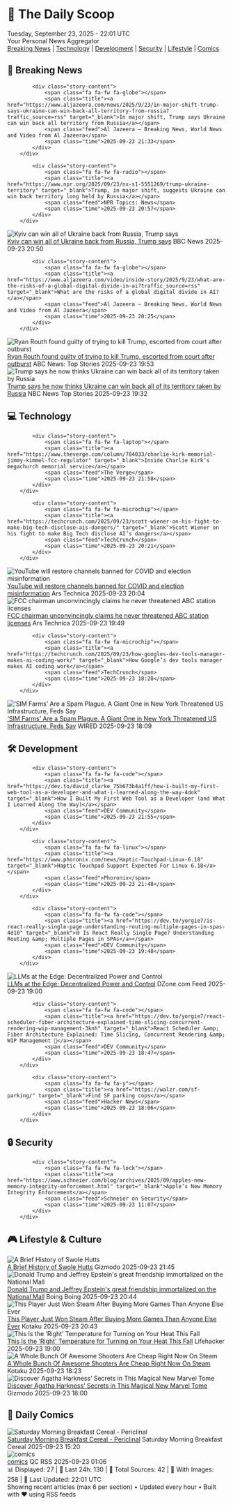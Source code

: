 <!-- Processing 54 RSS feeds at 2025-09-23 22:01:36 UTC -->
<!-- Processing: XKCD -->
<!-- Processing: Saturday Morning Breakfast Cereal -->
<!-- Processing: Penny Arcade -->
<!-- Processing: Poorly Drawn Lines -->
<!-- Processing: Cyanide & Happiness -->
<!-- Processing: Questionable Content -->
<!-- Processing: CNN Breaking News -->
<!-- Processing: BBC World News -->
<!-- Processing: Al Jazeera Breaking News -->
<!-- Processing: NPR News -->
<!-- Processing: CBC News -->
<!-- Error processing https://rss.cbc.ca/lineup/topstories.xml: The read operation timed out -->
<!-- Processing: Reuters Top News -->
<!-- Processing: Reuters World News -->
<!-- Processing: The Verge -->
<!-- Processing: O'Reilly Radar -->
<!-- Processing: Slashdot -->
<!-- Processing: Dev.to -->
<!-- Processing: StackOverflow Blog -->
<!-- Processing: Phoronix Linux News -->
<!-- Processing: DistroWatch -->
<!-- Processing: Linux.com -->
<!-- Processing: InfoQ -->
<!-- Processing: DZone -->
<!-- Processing: Coding Horror -->
<!-- Processing: Gizmodo -->
<!-- Processing: Schneier on Security -->
<!-- Generated 6 new posts out of 26 feeds processed -->
<div class="newspaper-header">
    <h1 class="newspaper-title">📰 The Daily Scoop</h1>
    <div class="newspaper-date">Tuesday, September 23, 2025 - 22:01 UTC</div>
    <div class="newspaper-subtitle">Your Personal News Aggregator</div>
</div>

<div class="newspaper-nav">
    <a href="#breaking">Breaking News</a> |
    <a href="#tech">Technology</a> |
    <a href="#dev">Development</a> |
    <a href="#security">Security</a> |
    <a href="#lifestyle">Lifestyle</a> |
    <a href="#webcomics">Comics</a>
</div>

<div class="news-section breaking-news" id="breaking">
<h2 class="section-header">🚨 Breaking News</h2>
<div class="stories-container">
<div class="story">
            
            <div class="story-content">
                <span class="fa fa-fw fa-globe"></span>
                <span class="title"><a href="https://www.aljazeera.com/news/2025/9/23/in-major-shift-trump-says-ukraine-can-win-back-all-territory-from-russia?traffic_source=rss" target="_blank">In major shift, Trump says Ukraine can win back all territory from Russia</a></span>
                <span class="feed">Al Jazeera – Breaking News, World News and Video from Al Jazeera</span>
                <span class="time">2025-09-23 21:33</span>
            </div>
        </div>
<div class="story">
            
            <div class="story-content">
                <span class="fa fa-fw fa-radio"></span>
                <span class="title"><a href="https://www.npr.org/2025/09/23/nx-s1-5551269/trump-ukraine-territory" target="_blank">Trump, in major shift, suggests Ukraine can win back territory long held by Russia</a></span>
                <span class="feed">NPR Topics: News</span>
                <span class="time">2025-09-23 20:57</span>
            </div>
        </div>
<div class="story">
            <img src="https://ichef.bbci.co.uk/ace/standard/240/cpsprodpb/3794/live/982fd820-98aa-11f0-928c-71dbb8619e94.jpg" alt="Kyiv can win all of Ukraine back from Russia, Trump says" class="story-image" loading="lazy" onerror="this.style.display='none'">
            <div class="story-content">
                <span class="fa fa-fw fa-earth-americas"></span>
                <span class="title"><a href="https://www.bbc.com/news/articles/c07vm35rryeo?at_medium=RSS&at_campaign=rss" target="_blank">Kyiv can win all of Ukraine back from Russia, Trump says</a></span>
                <span class="feed">BBC News</span>
                <span class="time">2025-09-23 20:50</span>
            </div>
        </div>
<div class="story">
            
            <div class="story-content">
                <span class="fa fa-fw fa-globe"></span>
                <span class="title"><a href="https://www.aljazeera.com/video/inside-story/2025/9/23/what-are-the-risks-of-a-global-digital-divide-in-ai?traffic_source=rss" target="_blank">What are the risks of a global digital divide in AI?</a></span>
                <span class="feed">Al Jazeera – Breaking News, World News and Video from Al Jazeera</span>
                <span class="time">2025-09-23 20:25</span>
            </div>
        </div>
<div class="story">
            <img src="https://s.abcnews.com/images/US/routh-1-ap-er-250911_1757623097433_hpMain_4x3t_384.jpg" alt="Ryan Routh found guilty of trying to kill Trump, escorted from court after outburst" class="story-image" loading="lazy" onerror="this.style.display='none'">
            <div class="story-content">
                <span class="fa fa-fw fa-tv"></span>
                <span class="title"><a href="https://abcnews.go.com/US/closing-arguments-set-trial-ryan-routh-accused-kill/story?id=125833927" target="_blank">Ryan Routh found guilty of trying to kill Trump, escorted from court after outburst</a></span>
                <span class="feed">ABC News: Top Stories</span>
                <span class="time">2025-09-23 19:53</span>
            </div>
        </div>
<div class="story">
            <img src="https://media-cldnry.s-nbcnews.com/image/upload/t_fit_1500w/rockcms/2025-09/250923-trump-zelenskyy-ch-1-3c0d07.jpg" alt="Trump says he now thinks Ukraine can win back all of its territory taken by Russia" class="story-image" loading="lazy" onerror="this.style.display='none'">
            <div class="story-content">
                <span class="fa fa-fw fa-broadcast-tower"></span>
                <span class="title"><a href="https://www.nbcnews.com/politics/white-house/major-shift-trump-says-ukraine-can-win-back-land-from-russia-rcna233287" target="_blank">Trump says he now thinks Ukraine can win back all of its territory taken by Russia</a></span>
                <span class="feed">NBC News Top Stories</span>
                <span class="time">2025-09-23 19:32</span>
            </div>
        </div>
</div>
</div>
<div class="news-section tech-news" id="tech">
<h2 class="section-header">💻 Technology</h2>
<div class="stories-container">
<div class="story">
            
            <div class="story-content">
                <span class="fa fa-fw fa-laptop"></span>
                <span class="title"><a href="https://www.theverge.com/column/784033/charlie-kirk-memorial-jimmy-kimmel-fcc-regulator" target="_blank">Inside Charlie Kirk’s megachurch memorial service</a></span>
                <span class="feed">The Verge</span>
                <span class="time">2025-09-23 21:58</span>
            </div>
        </div>
<div class="story">
            
            <div class="story-content">
                <span class="fa fa-fw fa-microchip"></span>
                <span class="title"><a href="https://techcrunch.com/2025/09/23/scott-wiener-on-his-fight-to-make-big-tech-disclose-ais-dangers/" target="_blank">Scott Wiener on his fight to make Big Tech disclose AI’s dangers</a></span>
                <span class="feed">TechCrunch</span>
                <span class="time">2025-09-23 20:21</span>
            </div>
        </div>
<div class="story">
            <img src="https://cdn.arstechnica.net/wp-content/uploads/2024/06/youtube-500x500.jpg" alt="YouTube will restore channels banned for COVID and election misinformation" class="story-image" loading="lazy" onerror="this.style.display='none'">
            <div class="story-content">
                <span class="fa fa-fw fa-cog"></span>
                <span class="title"><a href="https://arstechnica.com/gadgets/2025/09/youtube-will-restore-channels-banned-for-covid-and-election-misinformation/" target="_blank">YouTube will restore channels banned for COVID and election misinformation</a></span>
                <span class="feed">Ars Technica</span>
                <span class="time">2025-09-23 20:04</span>
            </div>
        </div>
<div class="story">
            <img src="https://cdn.arstechnica.net/wp-content/uploads/2025/09/brendan-carr-concordia-500x500-1758655749.jpg" alt="FCC chairman unconvincingly claims he never threatened ABC station licenses" class="story-image" loading="lazy" onerror="this.style.display='none'">
            <div class="story-content">
                <span class="fa fa-fw fa-cog"></span>
                <span class="title"><a href="https://arstechnica.com/tech-policy/2025/09/fcc-chairman-unconvincingly-claims-he-never-threatened-abc-station-licenses/" target="_blank">FCC chairman unconvincingly claims he never threatened ABC station licenses</a></span>
                <span class="feed">Ars Technica</span>
                <span class="time">2025-09-23 19:49</span>
            </div>
        </div>
<div class="story">
            
            <div class="story-content">
                <span class="fa fa-fw fa-microchip"></span>
                <span class="title"><a href="https://techcrunch.com/2025/09/23/how-googles-dev-tools-manager-makes-ai-coding-work/" target="_blank">How Google’s dev tools manager makes AI coding work</a></span>
                <span class="feed">TechCrunch</span>
                <span class="time">2025-09-23 18:28</span>
            </div>
        </div>
<div class="story">
            <img src="https://media.wired.com/photos/68d2c24fbcb92585aca08113/master/pass/sim-swat-sec-502291434.jpg" alt="‘SIM Farms’ Are a Spam Plague. A Giant One in New York Threatened US Infrastructure, Feds Say" class="story-image" loading="lazy" onerror="this.style.display='none'">
            <div class="story-content">
                <span class="fa fa-fw fa-bolt"></span>
                <span class="title"><a href="https://www.wired.com/story/sim-farm-new-york-threatened-us-infrastructure-feds-say/" target="_blank">‘SIM Farms’ Are a Spam Plague. A Giant One in New York Threatened US Infrastructure, Feds Say</a></span>
                <span class="feed">WIRED</span>
                <span class="time">2025-09-23 18:09</span>
            </div>
        </div>
</div>
</div>
<div class="news-section dev-news" id="dev">
<h2 class="section-header">🛠️ Development</h2>
<div class="stories-container">
<div class="story">
            
            <div class="story-content">
                <span class="fa fa-fw fa-code"></span>
                <span class="title"><a href="https://dev.to/david_clarke_75b673b4a1ff/how-i-built-my-first-web-tool-as-a-developer-and-what-i-learned-along-the-way-4dok" target="_blank">How I Built My First Web Tool as a Developer (and What I Learned Along the Way)</a></span>
                <span class="feed">DEV Community</span>
                <span class="time">2025-09-23 21:55</span>
            </div>
        </div>
<div class="story">
            
            <div class="story-content">
                <span class="fa fa-fw fa-linux"></span>
                <span class="title"><a href="https://www.phoronix.com/news/Haptic-Touchpad-Linux-6.18" target="_blank">Haptic Touchpad Support Expected For Linux 6.18</a></span>
                <span class="feed">Phoronix</span>
                <span class="time">2025-09-23 21:48</span>
            </div>
        </div>
<div class="story">
            
            <div class="story-content">
                <span class="fa fa-fw fa-code"></span>
                <span class="title"><a href="https://dev.to/yorgie7/is-react-really-single-page-understanding-routing-multiple-pages-in-spas-4d10" target="_blank">🌐 Is React Really Single Page? Understanding Routing &amp; Multiple Pages in SPAs</a></span>
                <span class="feed">DEV Community</span>
                <span class="time">2025-09-23 19:48</span>
            </div>
        </div>
<div class="story">
            <img src="https://dz2cdn1.dzone.com/thumbnail?fid=18653290&w=600" alt="LLMs at the Edge: Decentralized Power and Control" class="story-image" loading="lazy" onerror="this.style.display='none'">
            <div class="story-content">
                <span class="fa fa-fw fa-newspaper"></span>
                <span class="title"><a href="https://dzone.com/articles/lms-edge-decentralized-power-control" target="_blank">LLMs at the Edge: Decentralized Power and Control</a></span>
                <span class="feed">DZone.com Feed</span>
                <span class="time">2025-09-23 19:00</span>
            </div>
        </div>
<div class="story">
            
            <div class="story-content">
                <span class="fa fa-fw fa-code"></span>
                <span class="title"><a href="https://dev.to/yorgie7/react-scheduler-fiber-architecture-explained-time-slicing-concurrent-rendering-wip-management-3knh" target="_blank">React Scheduler &amp; Fiber Architecture Explained: Time Slicing, Concurrent Rendering &amp; WIP Management 🚀</a></span>
                <span class="feed">DEV Community</span>
                <span class="time">2025-09-23 18:47</span>
            </div>
        </div>
<div class="story">
            
            <div class="story-content">
                <span class="fa fa-fw fa-y"></span>
                <span class="title"><a href="https://walzr.com/sf-parking/" target="_blank">Find SF parking cops</a></span>
                <span class="feed">Hacker News</span>
                <span class="time">2025-09-23 18:06</span>
            </div>
        </div>
</div>
</div>
<div class="news-section security-news" id="security">
<h2 class="section-header">🔒 Security</h2>
<div class="stories-container">
<div class="story">
            
            <div class="story-content">
                <span class="fa fa-fw fa-lock"></span>
                <span class="title"><a href="https://www.schneier.com/blog/archives/2025/09/apples-new-memory-integrity-enforcement.html" target="_blank">Apple’s New Memory Integrity Enforcement</a></span>
                <span class="feed">Schneier on Security</span>
                <span class="time">2025-09-23 11:07</span>
            </div>
        </div>
</div>
</div>
<div class="news-section lifestyle-news" id="lifestyle">
<h2 class="section-header">🎮 Lifestyle & Culture</h2>
<div class="stories-container">
<div class="story">
            <img src="https://gizmodo.com/app/uploads/2025/09/the-mandalorian-and-grogu-rotta.jpg" alt="A Brief History of Swole Hutts" class="story-image" loading="lazy" onerror="this.style.display='none'">
            <div class="story-content">
                <span class="fa fa-fw fa-computer"></span>
                <span class="title"><a href="https://gizmodo.com/star-wars-mandalorian-and-grogu-swole-hutt-explained-2000662859" target="_blank">A Brief History of Swole Hutts</a></span>
                <span class="feed">Gizmodo</span>
                <span class="time">2025-09-23 21:45</span>
            </div>
        </div>
<div class="story">
            <img src="https://i0.wp.com/boingboing.net/wp-content/uploads/2025/09/donald-trump-jeffrey-epstein-holding-hands-statue-on-the-v0-rg22z0hx5xqf1.webp?fit=1080%2C810&amp;quality=55&amp;ssl=1" alt="Donald Trump and Jeffrey Epstein&#x27;s great friendship immortalized on the National Mall" class="story-image" loading="lazy" onerror="this.style.display='none'">
            <div class="story-content">
                <span class="fa fa-fw fa-arrow-right"></span>
                <span class="title"><a href="https://boingboing.net/2025/09/23/donald-trump-and-jeffrey-epsteins-great-friendship-immortalized-on-the-national-mall.html" target="_blank">Donald Trump and Jeffrey Epstein&#x27;s great friendship immortalized on the National Mall</a></span>
                <span class="feed">Boing Boing</span>
                <span class="time">2025-09-23 20:44</span>
            </div>
        </div>
<div class="story">
            <img src="https://kotaku.com/app/uploads/2025/09/Game-Collector.jpg" alt="This Player Just Won Steam After Buying More Games Than Anyone Else Ever" class="story-image" loading="lazy" onerror="this.style.display='none'">
            <div class="story-content">
                <span class="fa fa-fw fa-gamepad"></span>
                <span class="title"><a href="https://kotaku.com/steam-achievement-badge-leaderboard-collector-2000628009" target="_blank">This Player Just Won Steam After Buying More Games Than Anyone Else Ever</a></span>
                <span class="feed">Kotaku</span>
                <span class="time">2025-09-23 20:43</span>
            </div>
        </div>
<div class="story">
            <img src="https://lifehacker.com/imagery/articles/01HF2H192HSMHRTW526NY400E4/hero-image.jpg" alt="This Is the ‘Right’ Temperature for Turning on Your Heat This Fall" class="story-image" loading="lazy" onerror="this.style.display='none'">
            <div class="story-content">
                <span class="fa fa-fw fa-life-ring"></span>
                <span class="title"><a href="https://lifehacker.com/what-temperature-to-turn-on-heat-in-fall?utm_medium=RSS" target="_blank">This Is the ‘Right’ Temperature for Turning on Your Heat This Fall</a></span>
                <span class="feed">Lifehacker</span>
                <span class="time">2025-09-23 19:00</span>
            </div>
        </div>
<div class="story">
            <img src="https://kotaku.com/app/uploads/2025/09/steamfpssale.jpg" alt="A Whole Bunch Of Awesome Shooters Are Cheap Right Now On Steam" class="story-image" loading="lazy" onerror="this.style.display='none'">
            <div class="story-content">
                <span class="fa fa-fw fa-gamepad"></span>
                <span class="title"><a href="https://kotaku.com/boomer-shooter-dusk-mycopunk-demos-sale-event-boomstock-2025-pc-2000627990" target="_blank">A Whole Bunch Of Awesome Shooters Are Cheap Right Now On Steam</a></span>
                <span class="feed">Kotaku</span>
                <span class="time">2025-09-23 18:23</span>
            </div>
        </div>
<div class="story">
            <img src="https://gizmodo.com/app/uploads/2025/09/AH-cover-main.jpg" alt="Discover Agatha Harkness’ Secrets in This Magical New Marvel Tome" class="story-image" loading="lazy" onerror="this.style.display='none'">
            <div class="story-content">
                <span class="fa fa-fw fa-computer"></span>
                <span class="title"><a href="https://gizmodo.com/grimoire-of-agatha-harkness-preview-marvel-doctor-strange-scarlet-witch-2000662743" target="_blank">Discover Agatha Harkness’ Secrets in This Magical New Marvel Tome</a></span>
                <span class="feed">Gizmodo</span>
                <span class="time">2025-09-23 18:00</span>
            </div>
        </div>
</div>
</div>
<div class="news-section webcomics-section" id="webcomics">
<h2 class="section-header">🎨 Daily Comics</h2>
<div class="stories-container">
<div class="story">
            <img src="https://www.smbc-comics.com/comics/1758567650-20250923.png" alt="Saturday Morning Breakfast Cereal - Periclinal" class="story-image" loading="lazy" onerror="this.style.display='none'">
            <div class="story-content">
                <span class="fa fa-fw fa-smile"></span>
                <span class="title"><a href="https://www.smbc-comics.com/comic/periclinal" target="_blank">Saturday Morning Breakfast Cereal - Periclinal</a></span>
                <span class="feed">Saturday Morning Breakfast Cereal</span>
                <span class="time">2025-09-23 15:20</span>
            </div>
        </div>
<div class="story">
            <img src="http://www.questionablecontent.net/comics/5658.png" alt="comics" class="story-image" loading="lazy" onerror="this.style.display='none'">
            <div class="story-content">
                <span class="fa fa-fw fa-music"></span>
                <span class="title"><a href="http://questionablecontent.net/view.php?comic=5658" target="_blank">comics</a></span>
                <span class="feed">QC RSS</span>
                <span class="time">2025-09-23 01:06</span>
            </div>
        </div>
</div>
</div>

<div class="newspaper-footer">
    <div class="stats">
        📊 Displayed: 27 | 📅 Last 24h: 130 | 📡 Total Sources: 42 | 📸 With Images: 258 |
        🔄 Last Updated: 22:01 UTC
    </div>
    <div class="footer-note">
        Showing recent articles (max 6 per section) • Updated every hour • Built with ❤️ using RSS feeds
    </div>
</div>
